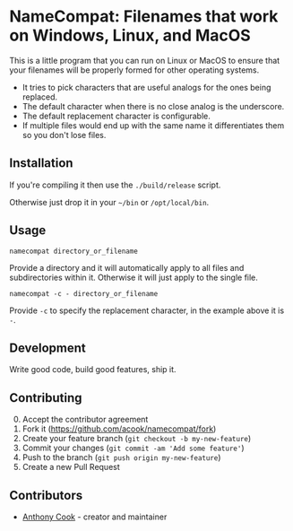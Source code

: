# NameCompat: Filenames that work on Windows, Linux, and MacOS

This is a little program that you can run on Linux or MacOS to ensure that your filenames will be properly formed for other operating systems.

 - It tries to pick characters that are useful analogs for the ones being replaced.
 - The default character when there is no close analog is the underscore.
 - The default replacement character is configurable.
 - If multiple files would end up with the same name it differentiates them so you don't lose files. 

## Installation

If you're compiling it then use the `./build/release` script.

Otherwise just drop it in your `~/bin` or `/opt/local/bin`.

## Usage

`namecompat directory_or_filename`

Provide a directory and it will automatically apply to all files and subdirectories within it.
Otherwise it will just apply to the single file.

`namecompat -c - directory_or_filename`

Provide `-c` to specify the replacement character, in the example above it is `-`.

## Development

Write good code, build good features, ship it.

## Contributing

0. Accept the contributor agreement
1. Fork it (<https://github.com/acook/namecompat/fork>)
2. Create your feature branch (`git checkout -b my-new-feature`)
3. Commit your changes (`git commit -am 'Add some feature'`)
4. Push to the branch (`git push origin my-new-feature`)
5. Create a new Pull Request

## Contributors

- [Anthony Cook](https://github.com/acook) - creator and maintainer
